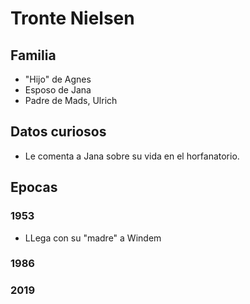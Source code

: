 # Tronte Nielsen

## Familia

* "Hijo" de Agnes
* Esposo de Jana
* Padre de Mads, Ulrich

## Datos curiosos

* Le comenta a Jana sobre su vida en el horfanatorio.

## Epocas

### 1953

* LLega con su "madre" a Windem

### 1986

### 2019
